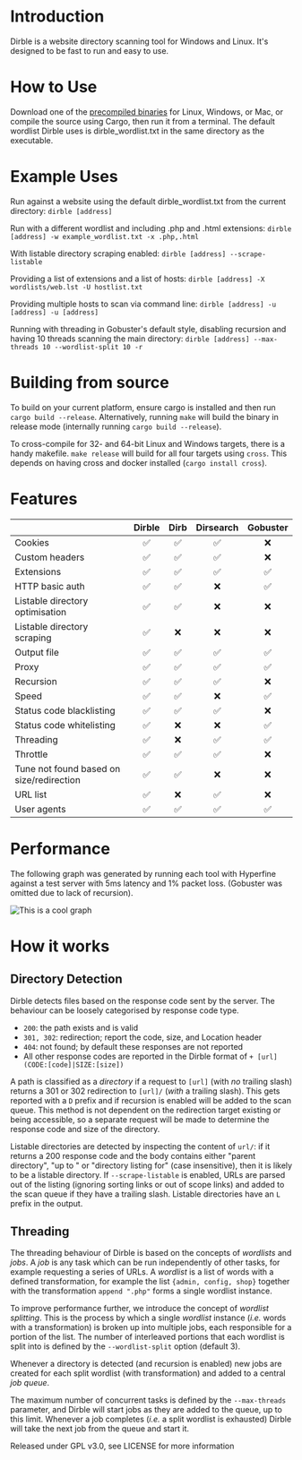 # Introduction

Dirble is a website directory scanning tool for Windows and Linux. It's designed to be fast to run and easy to use.

# How to Use

Download one of the [precompiled binaries](https://github.com/nccgroup/dirble/releases/latest) for Linux, Windows, or Mac, or compile the source using Cargo, then run it from a terminal. The default wordlist Dirble uses is dirble_wordlist.txt in the same directory as the executable.

# Example Uses

Run against a website using the default dirble_wordlist.txt from the current directory:
`dirble [address]`

Run with a different wordlist and including .php and .html extensions:
`dirble [address] -w example_wordlist.txt -x .php,.html`

With listable directory scraping enabled:
`dirble [address] --scrape-listable`

Providing a list of extensions and a list of hosts:
`dirble [address] -X wordlists/web.lst -U hostlist.txt`

Providing multiple hosts to scan via command line:
`dirble [address] -u [address] -u [address]`

Running with threading in Gobuster's default style, disabling recursion and having 10 threads scanning the main directory:
`dirble [address] --max-threads 10 --wordlist-split 10 -r`

# Building from source

To build on your current platform, ensure cargo is installed and then run `cargo build --release`. Alternatively, running `make` will build the binary in release mode (internally running `cargo build --release`).

To cross-compile for 32- and 64-bit Linux and Windows targets, there is a handy makefile. `make release` will build for all four targets using `cross`. This depends on having cross and docker installed (`cargo install cross`).

# Features

|                                  | Dirble | Dirb | Dirsearch | Gobuster |
|----------------------------------|:------:|:----:|:---------:|:--------:|
| Cookies                          |    ✅   |   ✅  |     ✅     |     ❌    |
| Custom headers                   |    ✅   |   ✅  |     ✅     |     ❌    |
| Extensions                       |    ✅   |   ✅  |     ✅     |     ✅    |
| HTTP basic auth                  |    ✅   |   ✅  |     ❌     |     ✅    |
| Listable directory optimisation  |    ✅   |   ✅  |     ❌     |     ❌    |
| Listable directory scraping      |    ✅   |   ❌  |     ❌     |     ❌    |
| Output file                      |    ✅   |   ✅  |     ✅     |     ✅    |
| Proxy                            |    ✅   |   ✅  |     ✅     |     ✅    |
| Recursion                        |    ✅   |   ✅  |     ✅     |     ❌    |
| Speed                            |    ✅   |   ✅  |     ❌     |     ✅    |
| Status code blacklisting         |    ✅   |   ✅  |     ✅     |     ❌    |
| Status code whitelisting         |    ✅   |   ❌  |     ❌     |     ✅    |
| Threading                        |    ✅   |   ❌  |     ✅     |     ✅    |
| Throttle                         |    ✅   |   ✅  |     ✅     |     ❌    |
| Tune not found based on size/redirection |    ✅   |   ✅  |     ❌     |     ❌    |
| URL list                         |    ✅   |   ❌  |     ✅     |     ❌    |
| User agents                      |    ✅   |   ✅  |     ✅     |     ✅    |

# Performance

The following graph was generated by running each tool with Hyperfine against a test server with 5ms latency and 1% packet loss. (Gobuster was omitted due to lack of recursion).

![This is a cool graph](images/comparison_graph.png)

# How it works

## Directory Detection

Dirble detects files based on the response code sent by the server. The behaviour can be loosely categorised by response code type.
* `200`: the path exists and is valid
* `301, 302`: redirection; report the code, size, and Location header
* `404`: not found; by default these responses are not reported
* All other response codes are reported in the Dirble format of `+ [url] (CODE:[code]|SIZE:[size])`

A path is classified as a *directory* if a request to `[url]` (with *no* trailing slash) returns a 301 or 302 redirection to `[url]/` (*with* a trailing slash). This gets reported with a `D` prefix and if recursion is enabled will be added to the scan queue. 
This method is not dependent on the redirection target existing or being accessible, so a separate request will be made to determine the response code and size of the directory.

Listable directories are detected by inspecting the content of `url/`: if it returns a 200 response code and the body contains either "parent directory", "up to " or "directory listing for" (case insensitive), then it is likely to be a listable directory. If `--scrape-listable` is enabled, URLs are parsed out of the listing (ignoring sorting links or out of scope links) and added to the scan queue if they have a trailing slash. Listable directories have an `L` prefix in the output.

## Threading
The threading behaviour of Dirble is based on the concepts of *wordlists* and *jobs*. A *job* is any task which can be run independently of other tasks, for example requesting a series of URLs. A *wordlist* is a list of words with a defined transformation, for example the list `{admin, config, shop}` together with the transformation `append ".php"` forms a single wordlist instance.

To improve performance further, we introduce the concept of *wordlist splitting*. This is the process by which a single *wordlist* instance (*i.e.* words with a transformation) is broken up into multiple jobs, each responsible for a portion of the list. The number of interleaved portions that each wordlist is split into is defined by the `--wordlist-split` option (default 3).

Whenever a directory is detected (and recursion is enabled) new jobs are created for each split wordlist (with transformation) and added to a central *job queue*.

The maximum number of concurrent tasks is defined by the `--max-threads` parameter, and Dirble will start jobs as they are added to the queue, up to this limit. Whenever a job completes (*i.e.* a split wordlist is exhausted) Dirble will take the next job from the queue and start it.

Released under GPL v3.0, see LICENSE for more information
